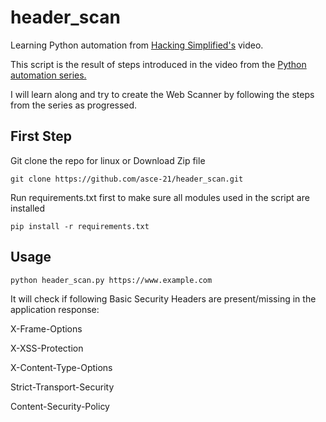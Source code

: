 # header_scan
Learning Python automation from  [Hacking Simplified's](https://www.youtube.com/c/HackingSimplifiedAS) video.

This script is the result of steps introduced in the video from the [Python automation series.](https://youtube.com/playlist?list=PLGJe0xGh7cH35HAafEp0JWAjxO0-7qrJi)

I will learn along and try to create the Web Scanner by following the steps from the series as progressed.

## First Step

Git clone the repo for linux or Download Zip file

`git clone https://github.com/asce-21/header_scan.git`

Run requirements.txt first to make sure all modules used in the script are installed

`pip install -r requirements.txt`

## Usage

`python header_scan.py https://www.example.com` 

It will check if following Basic Security Headers are present/missing in the application response:

X-Frame-Options

X-XSS-Protection

X-Content-Type-Options

Strict-Transport-Security

Content-Security-Policy
